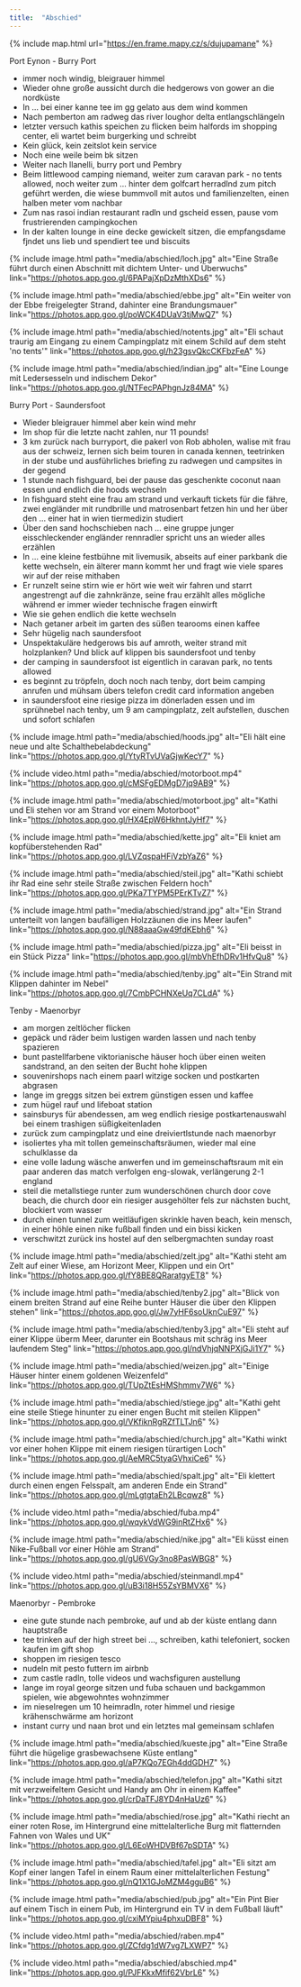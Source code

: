 ```yaml
---
title:  "Abschied"
---
```


{% include map.html url="https://en.frame.mapy.cz/s/dujupamane" %}

Port Eynon - Burry Port
* immer noch windig, bleigrauer himmel
* Wieder ohne große aussicht durch die hedgerows von gower an die nordküste
* In … bei einer kanne tee im gg gelato aus dem wind kommen
* Nach pemberton am radweg das river loughor delta entlangschlängeln
* letzter versuch kathis speichen zu flicken beim halfords im shopping center, eli wartet beim burgerking und schreibt
* Kein glück, kein zeitslot kein service
* Noch eine weile beim bk sitzen 
* Weiter nach llanelli, burry port und Pembry
* Beim littlewood camping niemand, weiter zum caravan park - no tents allowed, noch weiter zum … hinter dem golfcart herradlnd zum pitch geführt werden, die wiese bummvoll mit autos und familienzelten, einen halben meter vom nachbar
* Zum nas rasoi indian restaurant radln und gscheid essen, pause vom frustrierenden campingkochen
* In der kalten lounge in eine decke gewickelt sitzen, die empfangsdame fjndet uns lieb und spendiert tee und biscuits

{% include image.html path="media/abschied/loch.jpg" alt="Eine Straße führt durch einen Abschnitt mit dichtem Unter- und Überwuchs" link="https://photos.app.goo.gl/6PAPajXpDzMthXDs6" %}

{% include image.html path="media/abschied/ebbe.jpg" alt="Ein weiter von der Ebbe freigelegter Strand, dahinter eine Brandungsmauer" link="https://photos.app.goo.gl/poWCK4DUaV3tjMwQ7" %}

{% include image.html path="media/abschied/notents.jpg" alt="Eli schaut traurig am Eingang zu einem Campingplatz mit einem Schild auf dem steht 'no tents'" link="https://photos.app.goo.gl/h23gsvQkcCKFbzFeA" %}

{% include image.html path="media/abschied/indian.jpg" alt="Eine Lounge mit Ledersesseln und indischem Dekor" link="https://photos.app.goo.gl/NTFecPAPhgnJz84MA" %}



Burry Port - Saundersfoot
* Wieder bleigrauer himmel aber kein wind mehr
* Im shop für die letzte nacht zahlen, nur 11 pounds!
* 3 km zurück nach burryport, die pakerl von Rob abholen, walise mit frau aus der schweiz, lernen sich beim touren in canada kennen, teetrinken in der stube und ausführliches briefing zu radwegen und campsites in der gegend
* 1 stunde nach fishguard, bei der pause das geschenkte coconut naan essen und endlich die hoods wechseln
* In fishguard steht eine frau am strand und verkauft tickets für die fähre, zwei engländer mit rundbrille und matrosenbart fetzen hin und her über den … einer hat in wien tiermedizin studiert
* Über den sand hochschieben nach … eine gruppe junger eisschleckender engländer rennradler spricht uns an wieder alles erzählen
* In … eine kleine festbühne mit livemusik, abseits auf einer parkbank die kette wechseln, ein älterer mann kommt her und fragt wie viele spares wir auf der reise mithaben
* Er runzelt seine stirn wie er hört wie weit wir fahren und starrt angestrengt auf die zahnkränze, seine frau erzählt alles mögliche während er immer wieder technische fragen einwirft
* Wie sie gehen endlich die kette wechseln
* Nach getaner arbeit im garten des süßen tearooms einen kaffee
* Sehr hügelig nach saundersfoot
* Unspektakuläre hedgerows bis auf amroth, weiter strand mit holzplanken? Und blick auf klippen bis saundersfoot und tenby
* der camping in saundersfoot ist eigentlich in caravan park, no tents allowed
* es beginnt zu tröpfeln, doch noch nach tenby, dort beim camping anrufen und mühsam übers telefon credit card information angeben
* in saundersfoot eine riesige pizza im dönerladen essen und im sprühnebel nach tenby, um 9 am campingplatz, zelt aufstellen, duschen und sofort schlafen

{% include image.html path="media/abschied/hoods.jpg" alt="Eli hält eine neue und alte Schalthebelabdeckung" link="https://photos.app.goo.gl/YtyRTvUVaGjwKecY7" %}

{% include video.html path="media/abschied/motorboot.mp4" link="https://photos.app.goo.gl/cMSFgEDMgD7jq9AB9" %}

{% include image.html path="media/abschied/motorboot.jpg" alt="Kathi und Eli stehen vor am Strand vor einem Motorboot" link="https://photos.app.goo.gl/HX4EpW6HkhntJyHf7" %}

{% include image.html path="media/abschied/kette.jpg" alt="Eli kniet am kopfüberstehenden Rad" link="https://photos.app.goo.gl/LVZqspaHFiVzbYaZ6" %}

{% include image.html path="media/abschied/steil.jpg" alt="Kathi schiebt ihr Rad eine sehr steile Straße zwischen Feldern hoch" link="https://photos.app.goo.gl/PKa7TYPM5PErKTvZ7" %}

{% include image.html path="media/abschied/strand.jpg" alt="Ein Strand unterteilt von langen baufälligen Holzzäunen die ins Meer laufen" link="https://photos.app.goo.gl/N88aaaGw49fdKEbh6" %}

{% include image.html path="media/abschied/pizza.jpg" alt="Eli beisst in ein Stück Pizza" link="https://photos.app.goo.gl/mbVhEfhDRv1HfvQu8" %}

{% include image.html path="media/abschied/tenby.jpg" alt="Ein Strand mit Klippen dahinter im Nebel" link="https://photos.app.goo.gl/7CmbPCHNXeUq7CLdA" %}



Tenby - Maenorbyr
* am morgen zeltlöcher flicken
* gepäck und räder beim lustigen warden lassen und nach tenby spazieren
* bunt pastellfarbene viktorianische häuser hoch über einen weiten sandstrand, an den seiten der Bucht hohe klippen
* souvenirshops nach einem paarl witzige socken und postkarten abgrasen
* lange im greggs sitzen bei extrem günstigen essen und kaffee
* zum hügel rauf und lifeboat station
* sainsburys für abendessen, am weg endlich riesige postkartenauswahl bei einem trashigen süßigkeitenladen
* zurück zum campingplatz und eine dreiviertlstunde nach maenorbyr
* isoliertes yha mit tollen gemeinschaftsräumen, wieder mal eine schulklasse da
* eine volle ladung wäsche anwerfen und im gemeinschaftsraum mit ein paar anderen das match verfolgen eng-slowak, verlängerung 2-1 england
* steil die metallstiege runter zum wunderschönen church door cove beach, die church door ein riesiger ausgehölter fels zur nächsten bucht, blockiert vom wasser
* durch einen tunnel zum weitläufigen skrinkle haven beach, kein mensch, in einer höhle einen nike fußball finden und ein bissi kicken
* verschwitzt zurück ins hostel auf den selbergmachten sunday roast

{% include image.html path="media/abschied/zelt.jpg" alt="Kathi steht am Zelt auf einer Wiese, am Horizont Meer, Klippen und ein Ort" link="https://photos.app.goo.gl/fY8BE8QRaratgyET8" %}

{% include image.html path="media/abschied/tenby2.jpg" alt="Blick von einem breiten Strand auf eine Reihe bunter Häuser die über den Klippen stehen" link="https://photos.app.goo.gl/Jw7yHF6soUknCuE97" %}

{% include image.html path="media/abschied/tenby3.jpg" alt="Eli steht auf einer Klippe überm Meer, darunter ein Bootshaus mit schräg ins Meer laufendem Steg" link="https://photos.app.goo.gl/ndVhjqNNPXjGJi1Y7" %}

{% include image.html path="media/abschied/weizen.jpg" alt="Einige Häuser hinter einem goldenen Weizenfeld" link="https://photos.app.goo.gl/TUpZtEsHMShmmv7W6" %}

{% include image.html path="media/abschied/stiege.jpg" alt="Kathi geht eine steile Stiege hinunter zu einer engen Bucht mit steilen Klippen" link="https://photos.app.goo.gl/VKfiknRgRZfTLTJn6" %}

{% include image.html path="media/abschied/church.jpg" alt="Kathi winkt vor einer hohen Klippe mit einem riesigen türartigen Loch" link="https://photos.app.goo.gl/AeMRC5tyaGVhxiCe6" %}

{% include image.html path="media/abschied/spalt.jpg" alt="Eli klettert durch einen engen Felsspalt, am anderen Ende ein Strand" link="https://photos.app.goo.gl/mLgtgtaEh2LBcqwz8" %}

{% include video.html path="media/abschied/fuba.mp4" link="https://photos.app.goo.gl/wqykVdWG9inRtZHx6" %}

{% include image.html path="media/abschied/nike.jpg" alt="Eli küsst einen Nike-Fußball vor einer Höhle am Strand" link="https://photos.app.goo.gl/gU6VGy3no8PasWBG8" %}

{% include video.html path="media/abschied/steinmandl.mp4" link="https://photos.app.goo.gl/uB3i18H55ZsYBMVX6" %}




Maenorbyr - Pembroke
* eine gute stunde nach pembroke, auf und ab der küste entlang dann hauptstraße
* tee trinken auf der high street bei …, schreiben, kathi telefoniert, socken kaufen im gift shop
* shoppen im riesigen tesco
* nudeln mit pesto futtern im airbnb
* zum castle radln, tolle videos und wachsfiguren austellung
* lange im royal george sitzen und fuba schauen und backgammon spielen, wie abgewohntes wohnzimmer
* im nieselregen um 10 heimradln, roter himmel und riesige krähenschwärme am horizont
* instant curry und naan brot und ein letztes mal gemeinsam schlafen

{% include image.html path="media/abschied/kueste.jpg" alt="Eine Straße führt die hügelige grasbewachsene Küste entlang" link="https://photos.app.goo.gl/aP7KQo7EGh4ddGDH7" %}

{% include image.html path="media/abschied/telefon.jpg" alt="Kathi sitzt mit verzweifeltem Gesicht und Handy am Ohr in einem Kaffee" link="https://photos.app.goo.gl/crDaTFJ8YD4nHaUz6" %}

{% include image.html path="media/abschied/rose.jpg" alt="Kathi riecht an einer roten Rose, im Hintergrund eine mittelalterliche Burg mit flatternden Fahnen von Wales und UK" link="https://photos.app.goo.gl/L6EoWHDVBf67pSDTA" %}

{% include image.html path="media/abschied/tafel.jpg" alt="Eli sitzt am Kopf einer langen Tafel in einem Raum einer mittelalterlichen Festung" link="https://photos.app.goo.gl/nQ1X1GJoMZM4gguB6" %}

{% include image.html path="media/abschied/pub.jpg" alt="Ein Pint Bier auf einem Tisch in einem Pub, im Hintergrund ein TV in dem Fußball läuft" link="https://photos.app.goo.gl/cxiMYpiu4phxuDBF8" %}

{% include video.html path="media/abschied/raben.mp4" link="https://photos.app.goo.gl/ZCfdg1dW7vg7LXWP7" %}

{% include video.html path="media/abschied/abschied.mp4" link="https://photos.app.goo.gl/PJFKkxMfif62VbrL6" %}

